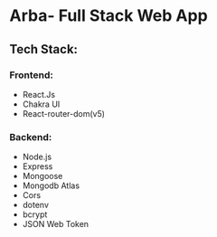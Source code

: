 # Arba- Full Stack Web App

## Tech Stack:
### Frontend:
- React.Js
- Chakra UI
- React-router-dom(v5)

### Backend:
- Node.js
- Express
- Mongoose
- Mongodb Atlas
- Cors
- dotenv
- bcrypt
- JSON Web Token
